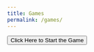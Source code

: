 ```yaml
---
title: Games
permalink: /games/
---
```



<button onclick="window.location.href='http://34.122.147.182:3000';">Click Here to Start the Game</button>
